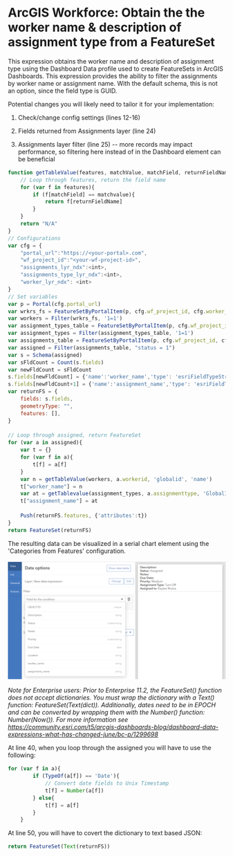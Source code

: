 # ArcGIS Workforce: Obtain the the worker name & description of assignment type from a FeatureSet

This expression obtains the worker name and description of assignment type using the Dashboard Data profile used to create FeatureSets in ArcGIS Dashboards.
This expression provides the ability to filter the assignments by worker name or assignment name. With the default schema, this is not an option, since the field type is GUID.

Potential changes you will likely need to tailor it for your implementation:

1. Check/change config settings (lines 12-16)

2. Fields returned from Assignments layer (line 24)
3. Assignments layer filter (line 25) -- more records may impact performance, so filtering here instead of in the Dashboard element can be beneficial

```js
function getTableValue(features, matchValue, matchField, returnFieldName){
    // Loop through features, return the field name
    for (var f in features){
        if (f[matchField] == matchvalue){
            return f[returnFieldName]
        }
    }
    return "N/A"
}
// Configurations
var cfg = {
    "portal_url":"https://<your-portal>.com",
    "wf_project_id":"<your-wf-project-id>",
    "assignments_lyr_ndx":<int>,
    "assignments_type_lyr_ndx":<int>,
    "worker_lyr_ndx": <int>
}
// Set variables
var p = Portal(cfg.portal_url)
var wrkrs_fs = FeatureSetByPortalItem(p, cfg.wf_project_id, cfg.worker_lyr_ndx, ['globalid','name'])
var workers = Filter(wrkrs_fs, '1=1')
var assignment_types_table = FeatureSetByPortalItem(p, cfg.wf_project_id, cfg.assignments_type_lyr_ndx, ['GlobalID', 'description'])
var assignment_types = Filter(assignment_types_table, '1=1')
var assignments_table = FeatureSetByPortalItem(p, cfg.wf_project_id, cfg.assignments_lyr_ndx, ['description','workerid','assignmenttype','notes','location'])
var assigned = Filter(assignments_table, "status = 1")
var s = Schema(assigned)
var sFldCount = Count(s.fields)
var newFldCount = sFldCount
s.fields[newFldCount] = {'name':'worker_name','type': 'esriFieldTypeString'}
s.fields[newFldCount+1] = {'name':'assignment_name','type': 'esriFieldTypeString'}
var returnFS = {
    fields: s.fields,
    geometryType: "",
    features: [],
}

// Loop through assigned, return FeatureSet
for (var a in assigned){
    var t = {}
    for (var f in a){
        t[f] = a[f]
    }
    var n = getTableValue(workers, a.workerid, 'globalid', 'name')
    t["worker_name"] = n
    var at = getTablevalue(assignment_types, a.assignmenttype, 'GlobalID', 'description')
    t["assignment_name"] = at

    Push(returnFS.features, {'attributes':t})
}
return FeatureSet(returnFS)
```

The resulting data can be visualized in a serial chart element using the 'Categories from Features' configuration.

![](/dashboard_data/images/workforce-worker-name-assignment-type.png)


_Note for Enterprise users: Prior to Enterprise 11.2, the FeatureSet() function does not accept dictionaries. You must wrap the dictionary with a Text() function: FeatureSet(Text(dict)). Additionally, dates need to be in EPOCH and can be converted by wrapping them with the Number() function: Number(Now()). For more information see https://community.esri.com/t5/arcgis-dashboards-blog/dashboard-data-expressions-what-has-changed-june/bc-p/1299698_

At line 40, when you loop through the assigned you will have to use the following:

```js
for (var f in a){
        if (TypeOf(a[f]) == 'Date'){
            // Convert date fields to Unix Timestamp
            t[f] = Number(a[f])
        } else{
            t[f] = a[f]
        }
    }
```

At line 50, you will have to covert the dictionary to text based JSON:
```js
return FeatureSet(Text(returnFS))
```